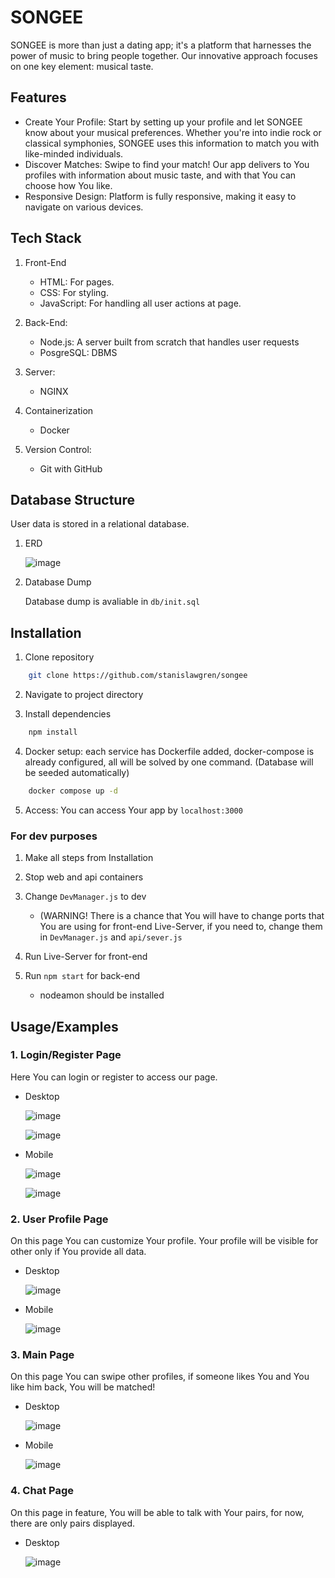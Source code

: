 
# SONGEE

SONGEE is more than just a dating app; it's a platform that harnesses the power of music to bring people together. Our innovative approach focuses on one key element: musical taste.




## Features

- Create Your Profile: Start by setting up your profile and let SONGEE know about your musical preferences. Whether you're into indie rock or classical symphonies, SONGEE uses this information to match you with like-minded individuals.
- Discover Matches: Swipe to find your match! Our app delivers to You profiles with information about music taste, and with that You can choose how You like.
- Responsive Design: Platform is fully responsive, making it easy to navigate on various devices.




## Tech Stack

1. Front-End
    - HTML: For pages.
    - CSS: For styling.
    - JavaScript: For handling all user actions at page.

2. Back-End:
    - Node.js: A server built from scratch that handles user requests
    - PosgreSQL: DBMS

3. Server:
    - NGINX

4. Containerization
    - Docker

5. Version Control:
    - Git with GitHub


## Database Structure

User data is stored in a relational database.

1. ERD

   ![image](https://github.com/stanislawgren/songee/assets/74272783/efabc5d9-cbca-4524-8cae-180f49e53dc2)

3. Database Dump

    Database dump is avaliable in `db/init.sql`
   
## Installation

1. Clone repository

```bash
    git clone https://github.com/stanislawgren/songee
```

2. Navigate to project directory

3. Install dependencies

```bash
    npm install
```
4. Docker setup: each service has Dockerfile added, docker-compose is already configured, all will be solved by one command. (Database will be seeded automatically)

```bash
    docker compose up -d
```

5. Access: You can access Your app by `localhost:3000`

### For dev purposes

1. Make all steps from Installation

2. Stop web and api containers

3. Change `DevManager.js` to dev
    - (WARNING! There is a chance that You will have to change ports that You are using for front-end Live-Server, if you need to, change them in `DevManager.js` and `api/sever.js`

5. Run Live-Server for front-end

6. Run `npm start` for back-end
   - nodeamon should be installed


    
## Usage/Examples

### 1. Login/Register Page

Here You can login or register to access our page.

- Desktop
  
  ![image](https://github.com/stanislawgren/songee/assets/74272783/dc8c41d5-728f-4025-856c-c05a278a8e52)

  ![image](https://github.com/stanislawgren/songee/assets/74272783/234e234c-c9a7-4fef-9c0e-4b5601041830)

- Mobile
  
  ![image](https://github.com/stanislawgren/songee/assets/74272783/6b63979b-93f2-4ace-9c1d-7150e22d82da)

  ![image](https://github.com/stanislawgren/songee/assets/74272783/efc0488d-9c00-421b-a90b-d5512b39ddcf)

### 2. User Profile Page

On this page You can customize Your profile. Your profile will be visible for other only if You provide all data.

- Desktop
  
  ![image](https://github.com/stanislawgren/songee/assets/74272783/118cf005-d844-4a2f-9b39-d3bcaf0485b1)

- Mobile
  
  ![image](https://github.com/stanislawgren/songee/assets/74272783/972f5fae-ed87-45a1-a763-e36250219f2e)

### 3. Main Page

On this page You can swipe other profiles, if someone likes You and You like him back, You will be matched!

- Desktop
  
  ![image](https://github.com/stanislawgren/songee/assets/74272783/3c12f657-4144-4237-a88f-3d036120de9a)

- Mobile
  
  ![image](https://github.com/stanislawgren/songee/assets/74272783/dd438872-68dd-45a3-9118-c91386749876)

### 4. Chat Page

On this page in feature, You will be able to talk with Your pairs, for now, there are only pairs displayed.

- Desktop
  
  ![image](https://github.com/stanislawgren/songee/assets/74272783/6c54a998-c1aa-4caa-b54e-b455d610e719)





